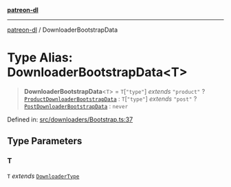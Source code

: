 [**patreon-dl**](../README.md)

***

[patreon-dl](../README.md) / DownloaderBootstrapData

# Type Alias: DownloaderBootstrapData\<T\>

> **DownloaderBootstrapData**\<`T`\> = `T`\[`"type"`\] *extends* `"product"` ? [`ProductDownloaderBootstrapData`](../interfaces/ProductDownloaderBootstrapData.md) : `T`\[`"type"`\] *extends* `"post"` ? [`PostDownloaderBootstrapData`](../interfaces/PostDownloaderBootstrapData.md) : `never`

Defined in: [src/downloaders/Bootstrap.ts:37](https://github.com/patrickkfkan/patreon-dl/blob/4add035452a0337eb07608bde52caecf1dcf43e7/src/downloaders/Bootstrap.ts#L37)

## Type Parameters

### T

`T` *extends* [`DownloaderType`](DownloaderType.md)

